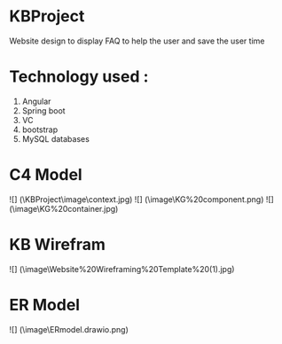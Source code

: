 # KBProject
 Website design to display FAQ to help the user and save the user time 

# Technology used :
1. Angular 
2. Spring boot 
3. VC 
4. bootstrap 
5. MySQL databases 


# C4 Model
![] (\KBProject\image\context.jpg)
![] (\image\KG%20component.png)
![] (\image\KG%20container.jpg)



# KB Wirefram
![] (\image\Website%20Wireframing%20Template%20(1).jpg)

# ER Model 
![] (\image\ERmodel.drawio.png)

